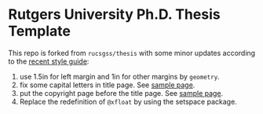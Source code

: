 Rutgers University Ph.D. Thesis Template
===================================================

This repo is forked from `rucsgss/thesis` with some minor updates according to the [recent style guide](http://gsnb.rutgers.edu/academics/electronic-thesis-and-dissertation-style-guide):
1. use 1.5in for left margin and 1in for other margins by `geometry`.
2. fix some capital letters in title page. See [sample page](https://grad.rutgers.edu/sites/default/files/2021-07/sample_phd_title_page_0.pdf).
3. put the copyright page before the title page. See [sample page](https://grad.rutgers.edu/sites/default/files/2021-07/sample_copyright_page.pdf). 
4. Replace the redefinition of `@xfloat` by using the setspace package.
